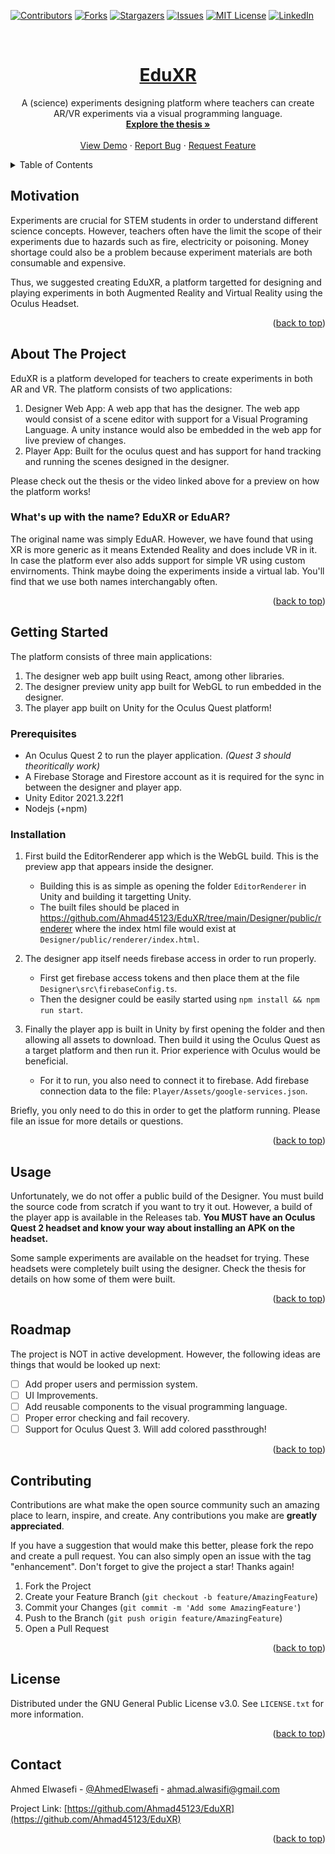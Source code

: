 <!-- Improved compatibility of back to top link: See: https://github.com/othneildrew/Best-README-Template/pull/73 -->
<a name="readme-top"></a>

<!-- PROJECT SHIELDS -->
<!--
*** I'm using markdown "reference style" links for readability.
*** Reference links are enclosed in brackets [ ] instead of parentheses ( ).
*** See the bottom of this document for the declaration of the reference variables
*** for contributors-url, forks-url, etc. This is an optional, concise syntax you may use.
*** https://www.markdownguide.org/basic-syntax/#reference-style-links
-->
[![Contributors][contributors-shield]][contributors-url]
[![Forks][forks-shield]][forks-url]
[![Stargazers][stars-shield]][stars-url]
[![Issues][issues-shield]][issues-url]
[![MIT License][license-shield]][license-url]
[![LinkedIn][linkedin-shield]][linkedin-url]



<!-- PROJECT LOGO -->
<br />
<div align="center">
  <a href="https://github.com/Ahmad45123/EduXR">
    <h1>EduXR</h1>
  </a>

  <p align="center">
    A (science) experiments designing platform where teachers can create AR/VR experiments via a visual programming language.
    <br />
    <a href="https://github.com/Ahmad45123/EduXR/blob/main/bachelor_thesis.pdf"><strong>Explore the thesis »</strong></a>
    <br />
    <br />
    <a href="https://youtu.be/04YK2Y3y8Q4">View Demo</a>
    ·
    <a href="https://github.com/Ahmad45123/EduXR/issues">Report Bug</a>
    ·
    <a href="https://github.com/Ahmad45123/EduXR/issues">Request Feature</a>
  </p>
</div>



<!-- TABLE OF CONTENTS -->
<details>
  <summary>Table of Contents</summary>
  <ol>
    <li>
      <a href="#motivation">Motivation</a>
    </li>
    <li>
      <a href="#about-the-project">About The Project</a>
    </li>
    <li>
      <a href="#getting-started">Getting Started</a>
      <ul>
        <li><a href="#prerequisites">Prerequisites</a></li>
        <li><a href="#installation">Installation</a></li>
      </ul>
    </li>
    <li><a href="#usage">Usage</a></li>
    <li><a href="#roadmap">Roadmap</a></li>
    <li><a href="#contributing">Contributing</a></li>
    <li><a href="#license">License</a></li>
    <li><a href="#contact">Contact</a></li>
    <li><a href="#acknowledgments">Acknowledgments</a></li>
  </ol>
</details>

<!-- Motivation -->
## Motivation
Experiments are crucial for STEM students in order to understand different science concepts. However, teachers often have the limit the scope of their experiments due to hazards such as fire, electricity or poisoning. Money shortage could also be a problem because experiment materials are both consumable and expensive.

Thus, we suggested creating EduXR, a platform targetted for designing and playing experiments in both Augmented Reality and Virtual Reality using the Oculus Headset.

<p align="right">(<a href="#readme-top">back to top</a>)</p>

<!-- ABOUT THE PROJECT -->
## About The Project
EduXR is a platform developed for teachers to create experiments in both AR and VR. The platform consists of two applications:
1. Designer Web App: A web app that has the designer. The web app would consist of a scene editor with support for a Visual Programing Language. A unity instance would also be embedded in the web app for live preview of changes.
2. Player App: Built for the oculus quest and has support for hand tracking and running the scenes designed in the designer.

Please check out the thesis or the video linked above for a preview on how the platform works!

### What's up with the name? EduXR or EduAR?
The original name was simply EduAR. However, we have found that using XR is more generic as it means Extended Reality and does include VR in it. In case the platform ever also adds support for simple VR using custom envirnoments. Think maybe doing the experiments inside a virtual lab. You'll find that we use both names interchangably often.

<p align="right">(<a href="#readme-top">back to top</a>)</p>

<!-- GETTING STARTED -->
## Getting Started
The platform consists of three main applications: 
1. The designer web app built using React, among other libraries.
2. The designer preview unity app built for WebGL to run embedded in the designer.
3. The player app built on Unity for the Oculus Quest platform!

### Prerequisites
- An Oculus Quest 2 to run the player application. _(Quest 3 should theoritically work)_
- A Firebase Storage and Firestore account as it is required for the sync in between the designer and player app.
- Unity Editor 2021.3.22f1
- Nodejs (+npm)

### Installation
1. First build the EditorRenderer app which is the WebGL build. This is the preview app that appears inside the designer.
    - Building this is as simple as opening the folder `EditorRenderer` in Unity and building it targetting Unity.
    - The built files should be placed in https://github.com/Ahmad45123/EduXR/tree/main/Designer/public/renderer where the index html file would exist at `Designer/public/renderer/index.html`.

2. The designer app itself needs firebase access in order to run properly.
    - First get firebase access tokens and then place them at the file `Designer\src\firebaseConfig.ts`.
    - Then the designer could be easily started using `npm install && npm run start`.
4. Finally the player app is built in Unity by first opening the folder and then allowing all assets to download. Then build it using the Oculus Quest as a target platform and then run it. Prior experience with Oculus would be beneficial. 
     - For it to run, you also need to connect it to firebase. Add firebase connection data to the file: `Player/Assets/google-services.json`.

Briefly, you only need to do this in order to get the platform running. Please file an issue for more details or questions.

<p align="right">(<a href="#readme-top">back to top</a>)</p>


<!-- USAGE EXAMPLES -->
## Usage
Unfortunately, we do not offer a public build of the Designer. You must build the source code from scratch if you want to try it out. However, a build of the player app is available in the Releases tab. **You MUST have an Oculus Quest 2 headset and know your way about installing an APK on the headset.**

Some sample experiments are available on the headset for trying. These headsets were completely built using the designer. Check the thesis for details on how some of them were built.

<p align="right">(<a href="#readme-top">back to top</a>)</p>



<!-- ROADMAP -->
## Roadmap
The project is NOT in active development. However, the following ideas are things that would be looked up next: 
- [ ] Add proper users and permission system.
- [ ] UI Improvements.
- [ ] Add reusable components to the visual programming language.
- [ ] Proper error checking and fail recovery.
- [ ] Support for Oculus Quest 3. Will add colored passthrough!

<p align="right">(<a href="#readme-top">back to top</a>)</p>


<!-- CONTRIBUTING -->
## Contributing

Contributions are what make the open source community such an amazing place to learn, inspire, and create. Any contributions you make are **greatly appreciated**.

If you have a suggestion that would make this better, please fork the repo and create a pull request. You can also simply open an issue with the tag "enhancement".
Don't forget to give the project a star! Thanks again!

1. Fork the Project
2. Create your Feature Branch (`git checkout -b feature/AmazingFeature`)
3. Commit your Changes (`git commit -m 'Add some AmazingFeature'`)
4. Push to the Branch (`git push origin feature/AmazingFeature`)
5. Open a Pull Request

<p align="right">(<a href="#readme-top">back to top</a>)</p>



<!-- LICENSE -->
## License

Distributed under the GNU General Public License v3.0. See `LICENSE.txt` for more information.

<p align="right">(<a href="#readme-top">back to top</a>)</p>



<!-- CONTACT -->
## Contact

Ahmed Elwasefi - [@AhmedElwasefi](https://twitter.com/AhmedElwasefi) - ahmad.alwasifi@gmail.com

Project Link: [https://github.com/Ahmad45123/EduXR](https://github.com/Ahmad45123/EduXR)

<p align="right">(<a href="#readme-top">back to top</a>)</p>

<!-- MARKDOWN LINKS & IMAGES -->
<!-- https://www.markdownguide.org/basic-syntax/#reference-style-links -->
[contributors-shield]: https://img.shields.io/github/contributors/Ahmad45123/EduXR.svg?style=for-the-badge
[contributors-url]: https://github.com/Ahmad45123/EduXR/graphs/contributors
[forks-shield]: https://img.shields.io/github/forks/Ahmad45123/EduXR.svg?style=for-the-badge
[forks-url]: https://github.com/Ahmad45123/EduXR/network/members
[stars-shield]: https://img.shields.io/github/stars/Ahmad45123/EduXR.svg?style=for-the-badge
[stars-url]: https://github.com/Ahmad45123/EduXR/stargazers
[issues-shield]: https://img.shields.io/github/issues/Ahmad45123/EduXR.svg?style=for-the-badge
[issues-url]: https://github.com/Ahmad45123/EduXR/issues
[license-shield]: https://img.shields.io/github/license/Ahmad45123/EduXR.svg?style=for-the-badge
[license-url]: https://github.com/Ahmad45123/EduXR/blob/master/LICENSE.txt
[linkedin-shield]: https://img.shields.io/badge/-LinkedIn-black.svg?style=for-the-badge&logo=linkedin&colorB=555
[linkedin-url]: https://linkedin.com/in/Ahmad45123
[product-screenshot]: images/screenshot.png

